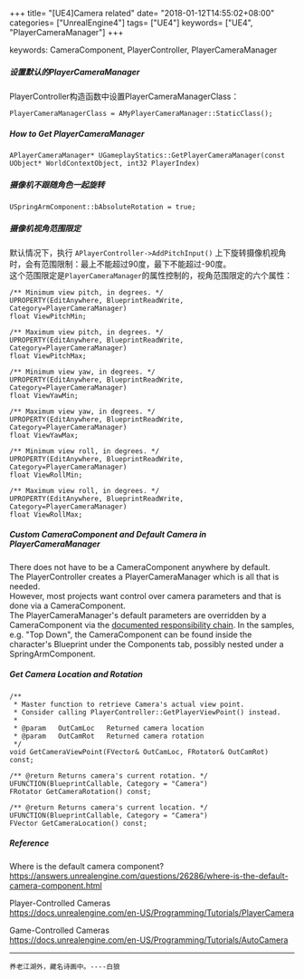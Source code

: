 +++
title= "[UE4]Camera related"
date= "2018-01-12T14:55:02+08:00"
categories= ["UnrealEngine4"]
tags= ["UE4"]
keywords= ["UE4", "PlayerCameraManager"]
+++

keywords: CameraComponent, PlayerController, PlayerCameraManager

##### 设置默认的PlayerCameraManager
PlayerController构造函数中设置PlayerCameraManagerClass：

	PlayerCameraManagerClass = AMyPlayerCameraManager::StaticClass();
	
##### How to Get PlayerCameraManager

	APlayerCameraManager* UGameplayStatics::GetPlayerCameraManager(const UObject* WorldContextObject, int32 PlayerIndex)

##### 摄像机不跟随角色一起旋转

	USpringArmComponent::bAbsoluteRotation = true;
    
##### 摄像机视角范围限定

默认情况下，执行 `APlayerController->AddPitchInput()` 上下旋转摄像机视角时，会有范围限制：最上不能超过90度，最下不能超过-90度。  
这个范围限定是`PlayerCameraManager`的属性控制的，视角范围限定的六个属性：

    /** Minimum view pitch, in degrees. */
	UPROPERTY(EditAnywhere, BlueprintReadWrite, Category=PlayerCameraManager)
	float ViewPitchMin;

	/** Maximum view pitch, in degrees. */
	UPROPERTY(EditAnywhere, BlueprintReadWrite, Category=PlayerCameraManager)
	float ViewPitchMax;

	/** Minimum view yaw, in degrees. */
	UPROPERTY(EditAnywhere, BlueprintReadWrite, Category=PlayerCameraManager)
	float ViewYawMin;

	/** Maximum view yaw, in degrees. */
	UPROPERTY(EditAnywhere, BlueprintReadWrite, Category=PlayerCameraManager)
	float ViewYawMax;

	/** Minimum view roll, in degrees. */
	UPROPERTY(EditAnywhere, BlueprintReadWrite, Category=PlayerCameraManager)
	float ViewRollMin;

	/** Maximum view roll, in degrees. */
	UPROPERTY(EditAnywhere, BlueprintReadWrite, Category=PlayerCameraManager)
	float ViewRollMax;

##### Custom CameraComponent and Default Camera in PlayerCameraManager

There does not have to be a CameraComponent anywhere by default.  
The PlayerController creates a PlayerCameraManager which is all that is needed.  
However, most projects want control over camera parameters and that is done via a CameraComponent.  
The PlayerCameraManager's default parameters are overridden by a CameraComponent via the [documented responsibility chain](https://docs.unrealengine.com/latest/INT/Programming/Gameplay/Framework/Camera/index.html). In the samples, e.g. "Top Down", the CameraComponent can be found inside the character's Blueprint under the Components tab, possibly nested under a SpringArmComponent.


##### Get Camera Location and Rotation

	/**
	 * Master function to retrieve Camera's actual view point.
	 * Consider calling PlayerController::GetPlayerViewPoint() instead.
	 *
	 * @param	OutCamLoc	Returned camera location
	 * @param	OutCamRot	Returned camera rotation
	 */
	void GetCameraViewPoint(FVector& OutCamLoc, FRotator& OutCamRot) const;
	
	/** @return Returns camera's current rotation. */
	UFUNCTION(BlueprintCallable, Category = "Camera")
	FRotator GetCameraRotation() const;

	/** @return Returns camera's current location. */
	UFUNCTION(BlueprintCallable, Category = "Camera")
	FVector GetCameraLocation() const;

##### Reference

Where is the default camera component?  
https://answers.unrealengine.com/questions/26286/where-is-the-default-camera-component.html

Player-Controlled Cameras  
https://docs.unrealengine.com/en-US/Programming/Tutorials/PlayerCamera

Game-Controlled Cameras  
https://docs.unrealengine.com/en-US/Programming/Tutorials/AutoCamera

	
***
`养老江湖外，藏名诗画中。----白狼`